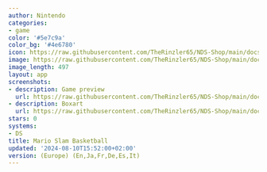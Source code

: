 ```yaml
---
author: Nintendo
categories:
- game
color: '#5e7c9a'
color_bg: '#4e6780'
icon: https://raw.githubusercontent.com/TheRinzler65/NDS-Shop/main/docs/assets/images/icons/marioslambasketball.png
image: https://raw.githubusercontent.com/TheRinzler65/NDS-Shop/main/docs/assets/images/icons/marioslambasketball.png
image_length: 497
layout: app
screenshots:
- description: Game preview
  url: https://raw.githubusercontent.com/TheRinzler65/NDS-Shop/main/docs/assets/images/screenshots/marioslambasketball/marioslambasketball.png
- description: Boxart
  url: https://raw.githubusercontent.com/TheRinzler65/NDS-Shop/main/docs/assets/images/boxart/Mario%20Slam%20Basketball%20(Europe)%20(En%2CJa%2CFr%2CDe%2CEs%2CIt).nds.png
stars: 0
systems:
- DS
title: Mario Slam Basketball
updated: '2024-08-10T15:52:00+02:00'
version: (Europe) (En,Ja,Fr,De,Es,It)
---
```

